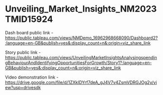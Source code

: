 # Unveiling_Market_Insights_NM2023TMID15924

Dash board public link - https://public.tableau.com/views/NMDemo_16962968668090/Dashboard2?:language=en-GB&publish=yes&:display_count=n&:origin=viz_share_link
 
Story public link - https://public.tableau.com/views/UnveilingMarketInsightsAnalysingspendingBehaviourAndIdentifyingOpportunitiesForGrowth/Story1?:language=en-GB&publish=yes&:display_count=n&:origin=viz_share_link

Video demonstration link - https://drive.google.com/file/d/1ZXkIDYrf7deA_gJ4V7v4ZsmVDRGJOg2y/view?usp=drivesdk



